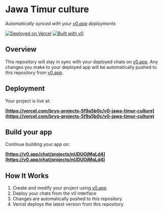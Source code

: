# Jawa Timur culture

*Automatically synced with your [v0.app](https://v0.app) deployments*

[![Deployed on Vercel](https://img.shields.io/badge/Deployed%20on-Vercel-black?style=for-the-badge&logo=vercel)](https://vercel.com/brys-projects-5f9a5b0c/v0-jawa-timur-culture)
[![Built with v0](https://img.shields.io/badge/Built%20with-v0.app-black?style=for-the-badge)](https://v0.app/chat/projects/nUDUOjMqLd4)

## Overview

This repository will stay in sync with your deployed chats on [v0.app](https://v0.app).
Any changes you make to your deployed app will be automatically pushed to this repository from [v0.app](https://v0.app).

## Deployment

Your project is live at:

**[https://vercel.com/brys-projects-5f9a5b0c/v0-jawa-timur-culture](https://vercel.com/brys-projects-5f9a5b0c/v0-jawa-timur-culture)**

## Build your app

Continue building your app on:

**[https://v0.app/chat/projects/nUDUOjMqLd4](https://v0.app/chat/projects/nUDUOjMqLd4)**

## How It Works

1. Create and modify your project using [v0.app](https://v0.app)
2. Deploy your chats from the v0 interface
3. Changes are automatically pushed to this repository
4. Vercel deploys the latest version from this repository